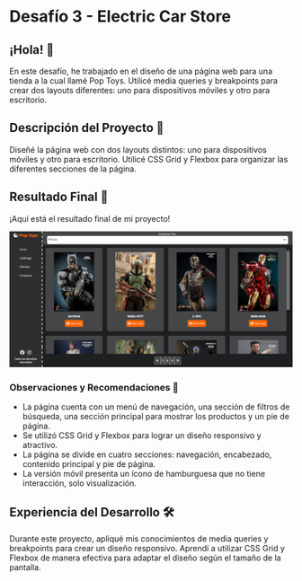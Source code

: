 # Desafío 3 - Electric Car Store

## ¡Hola! 👋

En este desafío, he trabajado en el diseño de una página web para una tienda a la cual llamé Pop Toys. Utilicé media queries y breakpoints para crear dos layouts diferentes: uno para dispositivos móviles y otro para escritorio.

## Descripción del Proyecto 🚗

Diseñé la página web con dos layouts distintos: uno para dispositivos móviles y otro para escritorio. Utilicé CSS Grid y Flexbox para organizar las diferentes secciones de la página.

## Resultado Final 🎉

¡Aquí está el resultado final de mi proyecto!

![Captura de pantalla](./Screenshot.png)

### Observaciones y Recomendaciones 🧐

- La página cuenta con un menú de navegación, una sección de filtros de búsqueda, una sección principal para mostrar los productos y un pie de página.
- Se utilizó CSS Grid y Flexbox para lograr un diseño responsivo y atractivo.
- La página se divide en cuatro secciones: navegación, encabezado, contenido principal y pie de página.
- La versión móvil presenta un ícono de hamburguesa que no tiene interacción, solo visualización.

## Experiencia del Desarrollo 🛠️

Durante este proyecto, apliqué mis conocimientos de media queries y breakpoints para crear un diseño responsivo. Aprendí a utilizar CSS Grid y Flexbox de manera efectiva para adaptar el diseño según el tamaño de la pantalla.